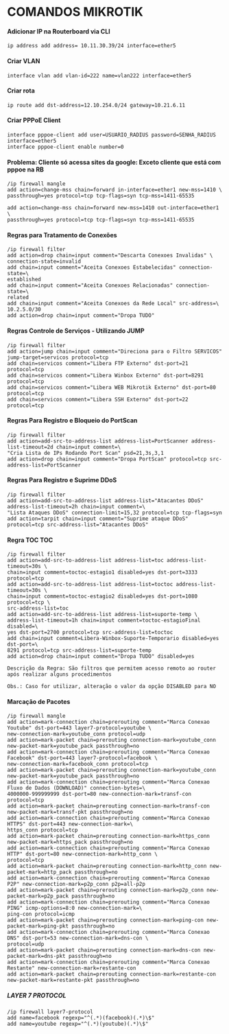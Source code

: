 # COMANDOS MIKROTIK
#### Adicionar IP na Routerboard via CLI

	ip address add address= 10.11.30.39/24 interface=ether5
#### Criar VLAN   

	interface vlan add vlan-id=222 name=vlan222 interface=ether5
#### Criar rota    

	ip route add dst-address=12.10.254.0/24 gateway=10.21.6.11
#### Criar PPPoE Client    

	interface pppoe-client add user=USUARIO_RADIUS password=SENHA_RADIUS interface=ether5
	interface pppoe-client enable number=0
#### Problema: Cliente só acessa sites da google: Exceto cliente que está com pppoe na RB    

    /ip firewall mangle
    add action=change-mss chain=forward in-interface=ether1 new-mss=1410 \    
    passthrough=yes protocol=tcp tcp-flags=syn tcp-mss=1411-65535

    add action=change-mss chain=forward new-mss=1410 out-interface=ether1 \   
    passthrough=yes protocol=tcp tcp-flags=syn tcp-mss=1411-65535

#### Regras para Tratamento de Conexões

    /ip firewall filter
    add action=drop chain=input comment="Descarta Conexoes Invalidas" \
    connection-state=invalid
    add chain=input comment="Aceita Conexoes Estabelecidas" connection-state=\
    established
    add chain=input comment="Aceita Conexoes Relacionadas" connection-state=\
    related
    add chain=input comment="Aceita Conexoes da Rede Local" src-address=\
    10.2.5.0/30
    add action=drop chain=input comment="Dropa TUDO"

#### Regras Controle de Serviços - Utilizando JUMP

    /ip firewall filter
    add action=jump chain=input comment="Direciona para o Filtro SERVICOS" jump-target=servicos protocol=tcp
    add chain=servicos comment="Libera FTP Externo" dst-port=21 protocol=tcp
    add chain=servicos comment="Libera Winbox Externo" dst-port=8291 protocol=tcp
    add chain=servicos comment="Libera WEB Mikrotik Externo" dst-port=80 protocol=tcp
    add chain=servicos comment="Libera SSH Externo" dst-port=22 protocol=tcp
    
#### Regras Para Registro e Bloqueio do PortScan 

    /ip firewall filter
    add action=add-src-to-address-list address-list=PortScanner address-list-timeout=2d chain=input comment=\
    "Cria Lista de IPs Rodando Port Scan" psd=21,3s,3,1
    add action=drop chain=input comment="Dropa PortScan" protocol=tcp src-address-list=PortScanner    

#### Regras Para Registro e Suprime DDoS

    /ip firewall filter
    add action=add-src-to-address-list address-list="Atacantes DDoS" address-list-timeout=2h chain=input comment=\
    "Lista Ataques DDoS" connection-limit=15,32 protocol=tcp tcp-flags=syn
    add action=tarpit chain=input comment="Suprime ataque DDoS" protocol=tcp src-address-list="Atacantes DDoS"

#### Regra TOC TOC

    /ip firewall filter
    add action=add-src-to-address-list address-list=toc address-list-timeout=30s \
    chain=input comment=toctoc-estagio1 disabled=yes dst-port=3333 protocol=tcp
    add action=add-src-to-address-list address-list=toctoc address-list-timeout=30s \
    chain=input comment=toctoc-estagio2 disabled=yes dst-port=1080 protocol=tcp \
    src-address-list=toc
    add action=add-src-to-address-list address-list=suporte-temp \
    address-list-timeout=1h chain=input comment=toctoc-estagioFinal disabled=\
    yes dst-port=2700 protocol=tcp src-address-list=toctoc
    add chain=input comment=Libera-Winbox-Suporte-Temporario disabled=yes dst-port=\
    8291 protocol=tcp src-address-list=suporte-temp
    add action=drop chain=input comment="Dropa TUDO" disabled=yes

    Descrição da Regra: São filtros que permitem acesso remoto ao router após realizar alguns procedimentos

    Obs.: Caso for utilizar, alteração o valor da opção DISABLED para NO

#### Marcação de Pacotes

    /ip firewall mangle
    add action=mark-connection chain=prerouting comment="Marca Conexao Youtube" dst-port=443 layer7-protocol=youtube \
    new-connection-mark=youtube_conn protocol=udp
    add action=mark-packet chain=prerouting connection-mark=youtube_conn new-packet-mark=youtube_pack passthrough=no
    add action=mark-connection chain=prerouting comment="Marca Conexao Facebook" dst-port=443 layer7-protocol=facebook \
    new-connection-mark=facebook_conn protocol=tcp
    add action=mark-packet chain=prerouting connection-mark=youtube_conn new-packet-mark=youtube_pack passthrough=no
    add action=mark-connection chain=prerouting comment="Marca Conexao Fluxo de Dados (DOWNLOAD)" connection-bytes=\
    4000000-999999999 dst-port=80 new-connection-mark=transf-con protocol=tcp
    add action=mark-packet chain=prerouting connection-mark=transf-con new-packet-mark=transf-pkt passthrough=no
    add action=mark-connection chain=prerouting comment="Marca Conexao HTTPS" dst-port=443 new-connection-mark=\
    https_conn protocol=tcp
    add action=mark-packet chain=prerouting connection-mark=https_conn new-packet-mark=https_pack passthrough=no
    add action=mark-connection chain=prerouting comment="Marca Conexao HTTP" dst-port=80 new-connection-mark=http_conn \
    protocol=tcp
    add action=mark-packet chain=prerouting connection-mark=http_conn new-packet-mark=http_pack passthrough=no
    add action=mark-connection chain=prerouting comment="Marca Conexao P2P" new-connection-mark=p2p_conn p2p=all-p2p
    add action=mark-packet chain=prerouting connection-mark=p2p_conn new-packet-mark=p2p_pack passthrough=no
    add action=mark-connection chain=prerouting comment="Marca Conexao PING" icmp-options=8:0 new-connection-mark=\
    ping-con protocol=icmp
    add action=mark-packet chain=prerouting connection-mark=ping-con new-packet-mark=ping-pkt passthrough=no
    add action=mark-connection chain=prerouting comment="Marca Conexao DNS" dst-port=53 new-connection-mark=dns-con \
    protocol=udp
    add action=mark-packet chain=prerouting connection-mark=dns-con new-packet-mark=dns-pkt passthrough=no
    add action=mark-connection chain=prerouting comment="Marca Conexao Restante" new-connection-mark=restante-con
    add action=mark-packet chain=prerouting connection-mark=restante-con new-packet-mark=restante-pkt passthrough=no
##### LAYER 7 PROTOCOL

    /ip firewall layer7-protocol
    add name=facebook regexp="^(.*)(facebook)(.*)\$"
    add name=youtube regexp="^(.*)(youtube)(.*)\$"